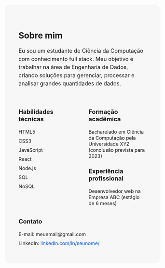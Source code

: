 <div class="sobre-mim">
  <h2>Sobre mim</h2>
  <p>Eu sou um estudante de Ciência da Computação com conhecimento full stack. Meu objetivo é trabalhar na área de Engenharia de Dados, criando soluções para gerenciar, processar e analisar grandes quantidades de dados.</p>
  
  <div class="info">
    <div class="coluna">
      <h3>Habilidades técnicas</h3>
      <ul>
        <li>HTML5</li>
        <li>CSS3</li>
        <li>JavaScript</li>
        <li>React</li>
        <li>Node.js</li>
        <li>SQL</li>
        <li>NoSQL</li>
      </ul>
    </div>
    <div class="coluna">
      <h3>Formação acadêmica</h3>
      <ul>
        <li>Bacharelado em Ciência da Computação pela Universidade XYZ (conclusão prevista para 2023)</li>
      </ul>
      <h3>Experiência profissional</h3>
      <ul>
        <li>Desenvolvedor web na Empresa ABC (estágio de 6 meses)</li>
      </ul>
    </div>
  </div>
  
  <h3>Contato</h3>
  <ul>
    <li>E-mail: meuemail@gmail.com</li>
    <li>LinkedIn: <a href="https://www.linkedin.com/in/seunome/">linkedin.com/in/seunome/</a></li>
  </ul>
</div>

<style>
  .sobre-mim {
    background-color: #f7f7f7;
    padding: 40px;
    border-radius: 8px;
    box-shadow: 0px 0px 10px rgba(0, 0, 0, 0.1);
    margin-bottom: 40px;
  }
  
  .sobre-mim h2 {
    font-size: 28px;
    margin-bottom: 20px;
  }
  
  .sobre-mim p {
    font-size: 18px;
    line-height: 1.5;
    margin-bottom: 40px;
  }
  
  .info {
    display: flex;
    flex-wrap: wrap;
    gap: 40px;
  }
  
  .coluna {
    flex: 1;
  }
  
  .coluna h3 {
    font-size: 20px;
    margin-bottom: 20px;
  }
  
  .coluna ul {
    margin: 0;
    padding: 0;
    list-style: none;
  }
  
  .coluna li {
    font-size: 16px;
    margin-bottom: 10px;
  }
  
  .sobre-mim h3 {
    font-size: 20px;
    margin-bottom: 20px;
  }
  
  .sobre-mim ul {
    margin: 0;
    padding: 0;
    list-style: none;
  }
  
  .sobre-mim li {
    font-size: 16px;
    margin-bottom: 10px;
  }
  
  .sobre-mim a {
    color: #0055ff;
    text-decoration: none;
  }
  
  .sobre-mim a:hover {
   };
